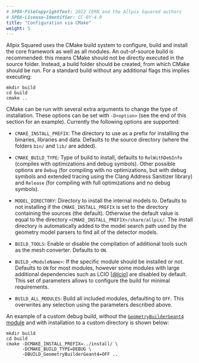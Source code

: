 ```yaml
---
# SPDX-FileCopyrightText: 2022 CERN and the Allpix Squared authors
# SPDX-License-Identifier: CC-BY-4.0
title: "Configuration via CMake"
weight: 5
---
```


Allpix Squared uses the CMake build system to configure, build and install the core framework as well as all modules. An
out-of-source build is recommended: this means CMake should not be directly executed in the source folder. Instead, a build
folder should be created, from which CMake should be run. For a standard build without any additional flags this implies
executing:

```shell
mkdir build
cd build
cmake ..
```

CMake can be run with several extra arguments to change the type of installation. These options can be set with `-D<option>`
(see the end of this section for an example). Currently the following options are supported:

- `CMAKE_INSTALL_PREFIX`:
  The directory to use as a prefix for installing the binaries, libraries and data. Defaults to the source directory (where
  the folders `bin/` and `lib/` are added).

- `CMAKE_BUILD_TYPE`:
  Type of build to install, defaults to `RelWithDebInfo` (compiles with optimizations and debug symbols). Other possible
  options are `Debug` (for compiling with no optimizations, but with debug symbols and extended tracing using the Clang
  Address Sanitizer library) and `Release` (for compiling with full optimizations and no debug symbols).

- `MODEL_DIRECTORY`:
  Directory to install the internal models to. Defaults to not installing if the `CMAKE_INSTALL_PREFIX` is set to the
  directory containing the sources (the default). Otherwise the default value is equal to the directory
  `<CMAKE_INSTALL_PREFIX>/share/allpix/`. The install directory is automatically added to the model search path used by the
  geometry model parsers to find all of the detector models.

- `BUILD_TOOLS`:
  Enable or disable the compilation of additional tools such as the mesh converter. Defaults to `ON`.

- `BUILD_<ModuleName>`:
  If the specific module should be installed or not. Defaults to `ON` for most modules, however some modules with large
  additional dependencies such as LCIO \[[@lcio]\] are disabled by default. This set of parameters allows to configure the
  build for minimal requirements.

- `BUILD_ALL_MODULES`:
  Build all included modules, defaulting to `OFF`. This overwrites any selection using the parameters described above.

An example of a custom debug build, without the [`GeometryBuilderGeant4` module](../08_modules/geometrybuildergeant4.md) and
with installation to a custom directory is shown below:

```shell
mkdir build
cd build
cmake -DCMAKE_INSTALL_PREFIX=../install/ \
      -DCMAKE_BUILD_TYPE=DEBUG \
      -DBUILD_GeometryBuilderGeant4=OFF ..
```


[@lcio]: https://doi.org/10.1109/NSSMIC.2012.6551478
